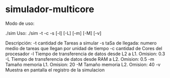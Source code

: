 # simulador-multicore

Modo de uso:

./sim 
Uso: ./sim -t <nro de tareas> -c <nro de cores> -s <tasa llegada> [-l] [-L] [-m] [-M] [-v]

Descripción:
	-t   cantidad de Tareas a simular
	-s   taSa de llegada: numero medio de tareas que llegan por unidad de tiempo
	-c   cantidad de Cores del procesador
	-l   Tiempo de transferencia de datos desde L2 a L1. Omision: 0.3
	-L   Tiempo de transferencia de datos desde RAM a L2. Omision: 0.5
	-m   Tamaño memoria L1. Omision: 20
	-M   Tamaño memoria L2. Omision: 40
	-v   Muestra en pantalla el registro de la simulacion
